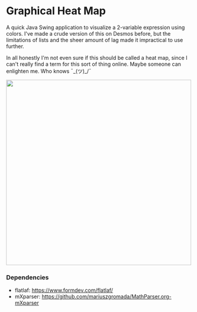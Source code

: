 # Graphical Heat Map

A quick Java Swing application to visualize a 2-variable expression using colors. I've made a crude version of this
on Desmos before, but the limitations of lists and the sheer amount of lag made it impractical to use further.

In all honestly I'm not even sure if this should be called a heat map, since I can't really find a term for this sort of thing online. Maybe someone
can enlighten me. Who knows ¯\_(ツ)_/¯

<img src="https://i.imgur.com/WvoW89G.gif" width="500" height="500"/>

### Dependencies
- flatlaf: https://www.formdev.com/flatlaf/
- mXparser: https://github.com/mariuszgromada/MathParser.org-mXparser
